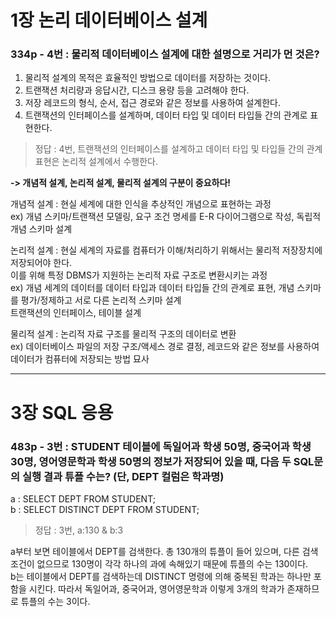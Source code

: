 # 1장 논리 데이터베이스 설계

### 334p - 4번 : 물리적 데이터베이스 설계에 대한 설명으로 거리가 먼 것은?
1. 물리적 설계의 목적은 효율적인 방법으로 데이터를 저장하는 것이다.
2. 트랜잭션 처리량과 응답시간, 디스크 용량 등을 고려해야 한다.
3. 저장 레코드의 형식, 순서, 접근 경로와 같은 정보를 사용하여 설계한다.
4. 트랜잭션의 인터페이스를 설계하며, 데이터 타입 및 데이터 타입들 간의 관계로 표현한다.
> 정답 : 4번, 트랜잭션의 인터페이스를 설계하고 데이터 타입 및 타입들 간의 관계 표현은 논리적 설계에서 수행한다.

**-> 개념적 설계, 논리적 설계, 물리적 설계의 구분이 중요하다!**

개념적 설계 : 현실 세계에 대한 인식을 추상적인 개념으로 표현하는 과정  
ex) 개념 스키마/트랜잭션 모델링, 요구 조건 명세를 E-R 다이어그램으로 작성, 독립적 개념 스키마 설계

논리적 설계 : 현실 세계의 자료를 컴퓨터가 이해/처리하기 위해서는 물리적 저장장치에 저장되어야 한다.  
이를 위해 특정 DBMS가 지원하는 논리적 자료 구조로 변환시키는 과정  
ex) 개념 세계의 데이터를 데이터 타입과 데이터 타입들 간의 관계로 표현, 개념 스키마를 평가/정제하고 서로 다른 논리적 스키마 설계  
트랜잭션의 인터페이스, 테이블 설계

물리적 설계 : 논리적 자료 구조를 물리적 구조의 데이터로 변환  
ex) 데이터베이스 파일의 저장 구조/액세스 경로 결정, 레코드와 같은 정보를 사용하여 데이터가 컴퓨터에 저장되는 방법 묘사
***

# 3장 SQL 응용

### 483p - 3번 : STUDENT 테이블에 독일어과 학생 50명, 중국어과 학생 30명, 영어영문학과 학생 50명의 정보가 저장되어 있을 때, 다음 두 SQL문의 실행 결과 튜플 수는? (단, DEPT 컬럼은 학과명)  
a : SELECT DEPT FROM STUDENT;  
b : SELECT DISTINCT DEPT FROM STUDENT;  
> 정답 : 3번, a:130 & b:3  

a부터 보면 <STUDENT> 테이블에서 DEPT를 검색한다. 총 130개의 튜플이 들어 있으며, 다른 검색 조건이 없으므로 130명이 각각 하나의 과에 속해있기 때문에 튜플의 수는 130이다.  
b는 <STUDENT> 테이블에서 DEPT를 검색하는데 DISTINCT 명령에 의해 중복된 학과는 하나만 포함을 시킨다. 따라서 독일어과, 중국어과, 영어영문학과 이렇게 3개의 학과가 존재하므로 튜플의 수는 3이다.
